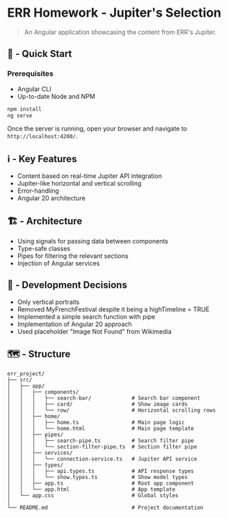 # ERR Homework - Jupiter's Selection

> An Angular application showcasing the content from ERR's Jupiter.

## 🚀 - Quick Start

### Prerequisites

- Angular CLI
- Up-to-date Node and NPM

```bash
npm install
ng serve
```

Once the server is running, open your browser and navigate to `http://localhost:4200/`.

## ℹ️ - Key Features

- Content based on real-time Jupiter API integration
- Jupiter-like horizontal and vertical scrolling
- Error-handling
- Angular 20 architecture

## 🏗️ - Architecture

- Using signals for passing data between components
- Type-safe classes
- Pipes for filtering the relevant sections
- Injection of Angular services

## 📄 - Development Decisions

- Only vertical portraits
- Removed MyFrenchFestival despite it being a highTimeline = TRUE
- Implemented a simple search function with pipe
- Implementation of Angular 20 approach
- Used placeholder "Image Not Found" from Wikimedia

## 🗺️ - Structure

```
err_project/
├── src/
│   ├── app/
│   │   ├── components/
│   │   │   ├── search-bar/             # Search bar component
│   │   │   ├── card/                   # Show image cards
│   │   │   └── row/                    # Horizontal scrolling rows
│   │   ├── home/
│   │   │   ├── home.ts                 # Main page logic
│   │   │   └── home.html               # Main page template
│   │   ├── pipes/
│   │   │   ├── search-pipe.ts          # Search filter pipe
│   │   │   └── section-filter-pipe.ts  # Section filter pipe
│   │   ├── services/
│   │   │   └── connection-service.ts   # Jupiter API service
│   │   ├── types/
│   │   │   ├── api.types.ts            # API response types
│   │   │   └── show.types.ts           # Show model types
│   │   ├── app.ts                      # Root app component
│   │   └── app.html                    # App template
│   └── app.css                         # Global styles
│
└── README.md                           # Project documentation
```
